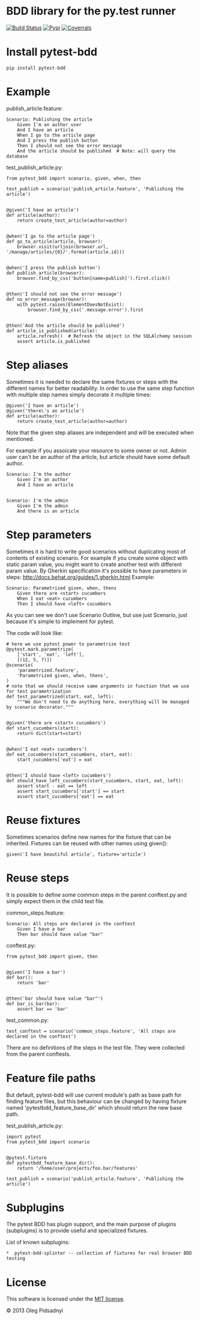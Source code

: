 BDD library for the py.test runner
==================================

[![Build Status](https://api.travis-ci.org/olegpidsadnyi/pytest-bdd.png)](https://travis-ci.org/olegpidsadnyi/pytest-bdd)
[![Pypi](https://pypip.in/v/pytest-bdd/badge.png)](https://crate.io/packages/pytest-bdd/)
[![Coverrals](https://coveralls.io/repos/olegpidsadnyi/pytest-bdd/badge.png?branch=master)](https://coveralls.io/r/olegpidsadnyi/pytest-bdd)


Install pytest-bdd
=================

    pip install pytest-bdd


Example
=======

publish_article.feature:

    Scenario: Publishing the article
        Given I'm an author user
        And I have an article
        When I go to the article page
        And I press the publish button
        Then I should not see the error message
        And the article should be published  # Note: will query the database


test_publish_article.py:

    from pytest_bdd import scenario, given, when, then

    test_publish = scenario('publish_article.feature', 'Publishing the article')


    @given('I have an article')
    def article(author):
        return create_test_article(author=author)


    @when('I go to the article page')
    def go_to_article(article, browser):
        browser.visit(urljoin(browser.url, '/manage/articles/{0}/'.format(article.id)))


    @when('I press the publish button')
    def publish_article(browser):
        browser.find_by_css('button[name=publish]').first.click()


    @then('I should not see the error message')
    def no_error_message(browser):
        with pytest.raises(ElementDoesNotExist):
            browser.find_by_css('.message.error').first


    @then('And the article should be published')
    def article_is_published(article):
        article.refresh()  # Refresh the object in the SQLAlchemy session
        assert article.is_published


Step aliases
============

Sometimes it is needed to declare the same fixtures or steps with the different names
for better readability.
In order to use the same step function with multiple step names simply
decorate it multiple times:


    @given('I have an article')
    @given('there\'s an article')
    def article(author):
        return create_test_article(author=author)

Note that the given step aliases are independent and will be executed when mentioned.

For example if you assoicate your resource to some owner or not. Admin user can't be an
author of the article, but article should have some default author.

    Scenario: I'm the author
        Given I'm an author
        And I have an article


    Scenario: I'm the admin
        Given I'm the admin
        And there is an article


Step parameters
===============

Sometimes it is hard to write good scenarios without duplicating most of contents of existing scenario.
For example if you create some object with static param value, you might want to create another test with
different param value. 
By Gherkin specification it's possible to have parameters in steps: http://docs.behat.org/guides/1.gherkin.html
Example:

    Scenario: Parametrized given, when, thens
        Given there are <start> cucumbers
        When I eat <eat> cucumbers
        Then I should have <left> cucumbers

As you can see we don't use Scenario Outline, but use just Scenario, just because it's simple to implement for pytest.


The code will look like:

    # here we use pytest power to parametrize test
    @pytest.mark.parametrize(
        ['start', 'eat', 'left'],
        [(12, 5, 7)])
    @scenario(
        'parametrized.feature',
        'Parametrized given, when, thens',
    )
    # note that we should receive same arguments in function that we use for test parametrization
    def test_parametrized(start, eat, left):
        """We don't need to do anything here, everything will be managed by scenario decorator."""


    @given('there are <start> cucumbers')
    def start_cucumbers(start):
        return dict(start=start)


    @when('I eat <eat> cucumbers')
    def eat_cucumbers(start_cucumbers, start, eat):
        start_cucumbers['eat'] = eat


    @then('I should have <left> cucumbers')
    def should_have_left_cucumbers(start_cucumbers, start, eat, left):
        assert start - eat == left
        assert start_cucumbers['start'] == start
        assert start_cucumbers['eat'] == eat


Reuse fixtures
================

Sometimes scenarios define new names for the fixture that can be inherited.
Fixtures can be reused with other names using given():

    given('I have beautiful article', fixture='article')


Reuse steps
===========

It is possible to define some common steps in the parent conftest.py and simply
expect them in the child test file.

common_steps.feature:

    Scenario: All steps are declared in the conftest
        Given I have a bar
        Then bar should have value "bar"


conftest.py:

    from pytest_bdd import given, then


    @given('I have a bar')
    def bar():
        return 'bar'


    @then('bar should have value "bar"')
    def bar_is_bar(bar):
        assert bar == 'bar'

test_common.py:

    test_conftest = scenario('common_steps.feature', 'All steps are declared in the conftest')


There are no definitions of the steps in the test file. They were collected from the parent
conftests.


Feature file paths
==================

But default, pytest-bdd will use current module's path as base path for finding feature files, but this behaviour can
be changed by having fixture named 'pytestbdd_feature_base_dir' which should return the new base path.

test_publish_article.py:

    import pytest
    from pytest_bdd import scenario


    @pytest.fixture
    def pytestbdd_feature_base_dir():
        return '/home/user/projects/foo.bar/features'

    test_publish = scenario('publish_article.feature', 'Publishing the article')


Subplugins
==========

The pytest BDD has plugin support, and the main purpose of plugins (subplugins) is to provide useful and specialized
fixtures.

List of known subplugins:

    *  pytest-bdd-splinter -- collection of fixtures for real browser BDD testing


License
=======

This software is licensed under the [MIT license](http://en.wikipedia.org/wiki/MIT_License>).

© 2013 Oleg Pidsadnyi